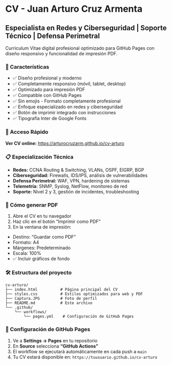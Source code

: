 # CV - Juan Arturo Cruz Armenta

## Especialista en Redes y Ciberseguridad | Soporte Técnico | Defensa Perimetral

Curriculum Vitae digital profesional optimizado para GitHub Pages con diseño responsivo y funcionalidad de impresión PDF.

### 🌟 Características

- ✅ Diseño profesional y moderno
- ✅ Completamente responsivo (móvil, tablet, desktop)
- ✅ Optimizado para impresión PDF
- ✅ Compatible con GitHub Pages
- ✅ Sin emojis - Formato completamente profesional
- ✅ Enfoque especializado en redes y ciberseguridad
- ✅ Botón de imprimir integrado con instrucciones
- ✅ Tipografía Inter de Google Fonts

### 🚀 Acceso Rápido

**Ver CV online:** <https://arturocruzarm.github.io/cv-arturo>

### 📋 Especialización Técnica

- **Redes:** CCNA Routing & Switching, VLANs, OSPF, EIGRP, BGP
- **Ciberseguridad:** Firewalls, IDS/IPS, análisis de vulnerabilidades
- **Defensa Perimetral:** WAF, VPN, hardening de sistemas
- **Telemetría:** SNMP, Syslog, NetFlow, monitoreo de red
- **Soporte:** Nivel 2 y 3, gestión de incidentes, troubleshooting

### 📄 Cómo generar PDF

1. Abre el CV en tu navegador
1. Haz clic en el botón “Imprimir como PDF”
1. En la ventana de impresión:
- Destino: “Guardar como PDF”
- Formato: A4
- Márgenes: Predeterminado
- Escala: 100%
- ✅ Incluir gráficos de fondo

### 🛠️ Estructura del proyecto

```
cv-arturo/
├── index.html          # Página principal del CV
├── styles.css          # Estilos optimizados para web y PDF
├── Captura.JPG         # Foto de perfil
├── README.md           # Este archivo
└── .github/
    └── workflows/
        └── pages.yml    # Configuración de GitHub Pages
```

### 🔧 Configuración de GitHub Pages

1. Ve a **Settings → Pages** en tu repositorio
1. En **Source** selecciona **“GitHub Actions”**
1. El workflow se ejecutará automáticamente en cada push a `main`
1. Tu CV estará disponible en: `https://tuusuario.github.io/cv-arturo`

### 